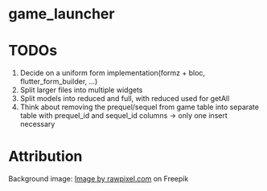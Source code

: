 # game_launcher

# TODOs
1. Decide on a uniform form implementation(formz + bloc, flutter_form_builder, ...)
2. Split larger files into multiple widgets
3. Split models into reduced and full, with reduced used for getAll
4. Think about removing the prequel/sequel from game table into separate table with prequel_id and sequel_id columns -> only one insert necessary

# Attribution
Background image: <a href="https://www.freepik.com/free-photo/solid-concrete-wall-textured-backdrop_17839221.htm#query=dark%20background&position=3&from_view=keyword&track=robertav1_2_sidr">Image by rawpixel.com</a> on Freepik
